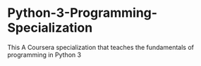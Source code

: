 # Python-3-Programming-Specialization
This A Coursera specialization that teaches the fundamentals of programming in Python 3

